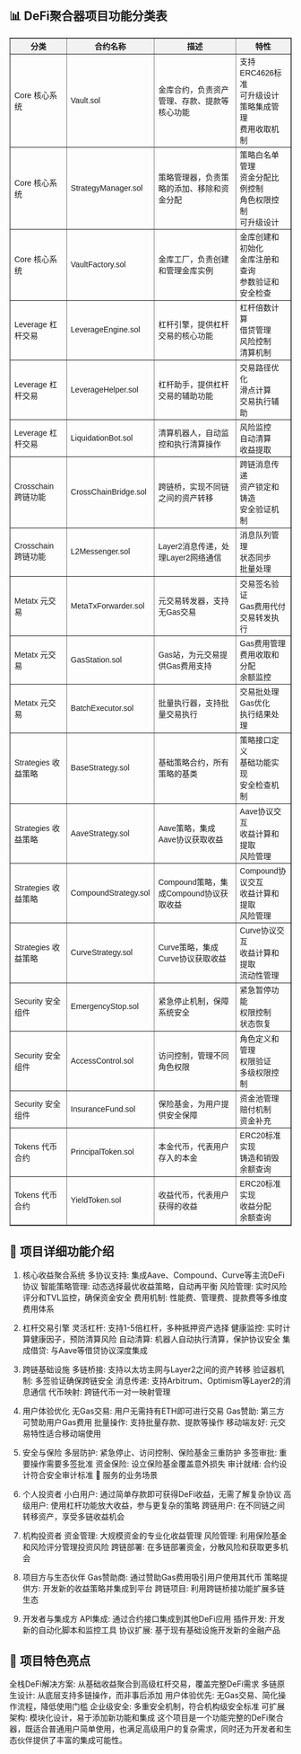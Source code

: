 ## 📊 DeFi聚合器项目功能分类表

<table border="1" cellpadding="8" cellspacing="0" style="border-collapse: collapse; width: 100%; font-family: Arial, sans-serif; font-size: 14px;">   <thead>     <tr style="background-color: #f2f2f2;">       <th>分类</th>       <th>合约名称</th>       <th>描述</th>       <th>特性</th>     </tr>   </thead>   <tbody>     <tr><td>Core 核心系统</td><td>Vault.sol</td><td>金库合约，负责资产管理、存款、提款等核心功能</td><td>支持ERC4626标准<br>可升级设计<br>策略集成管理<br>费用收取机制</td></tr>     <tr><td>Core 核心系统</td><td>StrategyManager.sol</td><td>策略管理器，负责策略的添加、移除和资金分配</td><td>策略白名单管理<br>资金分配比例控制<br>角色权限控制<br>可升级设计</td></tr>     <tr><td>Core 核心系统</td><td>VaultFactory.sol</td><td>金库工厂，负责创建和管理金库实例</td><td>金库创建和初始化<br>金库注册和查询<br>参数验证和安全检查</td></tr>     <tr><td>Leverage 杠杆交易</td><td>LeverageEngine.sol</td><td>杠杆引擎，提供杠杆交易的核心功能</td><td>杠杆倍数计算<br>借贷管理<br>风险控制<br>清算机制</td></tr>     <tr><td>Leverage 杠杆交易</td><td>LeverageHelper.sol</td><td>杠杆助手，提供杠杆交易的辅助功能</td><td>交易路径优化<br>滑点计算<br>交易执行辅助</td></tr>     <tr><td>Leverage 杠杆交易</td><td>LiquidationBot.sol</td><td>清算机器人，自动监控和执行清算操作</td><td>风险监控<br>自动清算<br>收益提取</td></tr>     <tr><td>Crosschain 跨链功能</td><td>CrossChainBridge.sol</td><td>跨链桥，实现不同链之间的资产转移</td><td>跨链消息传递<br>资产锁定和铸造<br>安全验证机制</td></tr>     <tr><td>Crosschain 跨链功能</td><td>L2Messenger.sol</td><td>Layer2消息传递，处理Layer2网络通信</td><td>消息队列管理<br>状态同步<br>批量处理</td></tr>     <tr><td>Metatx 元交易</td><td>MetaTxForwarder.sol</td><td>元交易转发器，支持无Gas交易</td><td>交易签名验证<br>Gas费用代付<br>交易转发执行</td></tr>     <tr><td>Metatx 元交易</td><td>GasStation.sol</td><td>Gas站，为元交易提供Gas费用支持</td><td>Gas费用管理<br>费用收取和分配<br>余额监控</td></tr>     <tr><td>Metatx 元交易</td><td>BatchExecutor.sol</td><td>批量执行器，支持批量交易执行</td><td>交易批处理<br>Gas优化<br>执行结果处理</td></tr>     <tr><td>Strategies 收益策略</td><td>BaseStrategy.sol</td><td>基础策略合约，所有策略的基类</td><td>策略接口定义<br>基础功能实现<br>安全检查机制</td></tr>     <tr><td>Strategies 收益策略</td><td>AaveStrategy.sol</td><td>Aave策略，集成Aave协议获取收益</td><td>Aave协议交互<br>收益计算和提取<br>风险管理</td></tr>     <tr><td>Strategies 收益策略</td><td>CompoundStrategy.sol</td><td>Compound策略，集成Compound协议获取收益</td><td>Compound协议交互<br>收益计算和提取<br>风险管理</td></tr>     <tr><td>Strategies 收益策略</td><td>CurveStrategy.sol</td><td>Curve策略，集成Curve协议获取收益</td><td>Curve协议交互<br>收益计算和提取<br>流动性管理</td></tr>     <tr><td>Security 安全组件</td><td>EmergencyStop.sol</td><td>紧急停止机制，保障系统安全</td><td>紧急暂停功能<br>权限控制<br>状态恢复</td></tr>     <tr><td>Security 安全组件</td><td>AccessControl.sol</td><td>访问控制，管理不同角色权限</td><td>角色定义和管理<br>权限验证<br>多级权限控制</td></tr>     <tr><td>Security 安全组件</td><td>InsuranceFund.sol</td><td>保险基金，为用户提供安全保障</td><td>资金池管理<br>赔付机制<br>资金补充</td></tr>     <tr><td>Tokens 代币合约</td><td>PrincipalToken.sol</td><td>本金代币，代表用户存入的本金</td><td>ERC20标准实现<br>铸造和销毁<br>余额查询</td></tr>     <tr><td>Tokens 代币合约</td><td>YieldToken.sol</td><td>收益代币，代表用户获得的收益</td><td>ERC20标准实现<br>收益分配<br>余额查询</td></tr>   </tbody> </table>

## 🎯 项目详细功能介绍

1. 核心收益聚合系统
  多协议支持: 集成Aave、Compound、Curve等主流DeFi协议
  智能策略管理: 动态选择最优收益策略，自动再平衡
  风险管理: 实时风险评分和TVL监控，确保资金安全
  费用机制: 性能费、管理费、提款费等多维度费用体系

2. 杠杆交易引擎
  灵活杠杆: 支持1-5倍杠杆，多种抵押资产选择
  健康监控: 实时计算健康因子，预防清算风险
  自动清算: 机器人自动执行清算，保护协议安全
  集成借贷: 与Aave等借贷协议深度集成

3. 跨链基础设施
  多链桥接: 支持以太坊主网与Layer2之间的资产转移
  验证器机制: 多签验证确保跨链安全
  消息传递: 支持Arbitrum、Optimism等Layer2的消息通信
  代币映射: 跨链代币一对一映射管理

4. 用户体验优化
  无Gas交易: 用户无需持有ETH即可进行交易
  Gas赞助: 第三方可赞助用户Gas费用
  批量操作: 支持批量存款、提款等操作
  移动端友好: 元交易特性适合移动端使用

5. 安全与保险
  多层防护: 紧急停止、访问控制、保险基金三重防护
  多签审批: 重要操作需要多签批准
  资金保险: 设立保险基金覆盖意外损失
  审计就绪: 合约设计符合安全审计标准
  🏢 服务的业务场景

6. 个人投资者
  小白用户: 通过简单存款即可获得DeFi收益，无需了解复杂协议
  高级用户: 使用杠杆功能放大收益，参与更复杂的策略
  跨链用户: 在不同链之间转移资产，享受多链收益机会

7. 机构投资者
  资金管理: 大规模资金的专业化收益管理
  风险管理: 利用保险基金和风险评分管理投资风险
  跨链部署: 在多链部署资金，分散风险和获取更多机会

8. 项目方与生态伙伴
  Gas赞助商: 通过赞助Gas费用吸引用户使用其代币
  策略提供方: 开发新的收益策略并集成到平台
  跨链项目: 利用跨链桥接功能扩展多链生态

9. 开发者与集成方
  API集成: 通过合约接口集成到其他DeFi应用
  插件开发: 开发新的自动化脚本和监控工具
  协议扩展: 基于现有基础设施开发新的金融产品

  

  ## 🌟 项目特色亮点
  全栈DeFi解决方案: 从基础收益聚合到高级杠杆交易，覆盖完整DeFi需求
  多链原生设计: 从底层支持多链操作，而非事后添加
  用户体验优先: 无Gas交易、简化操作流程，降低使用门槛
  企业级安全: 多重安全机制，符合机构级安全标准
  可扩展架构: 模块化设计，易于添加新功能和集成
  这个项目是一个功能完整的DeFi聚合器，既适合普通用户简单使用，也满足高级用户的复杂需求，同时还为开发者和生态伙伴提供了丰富的集成可能性。